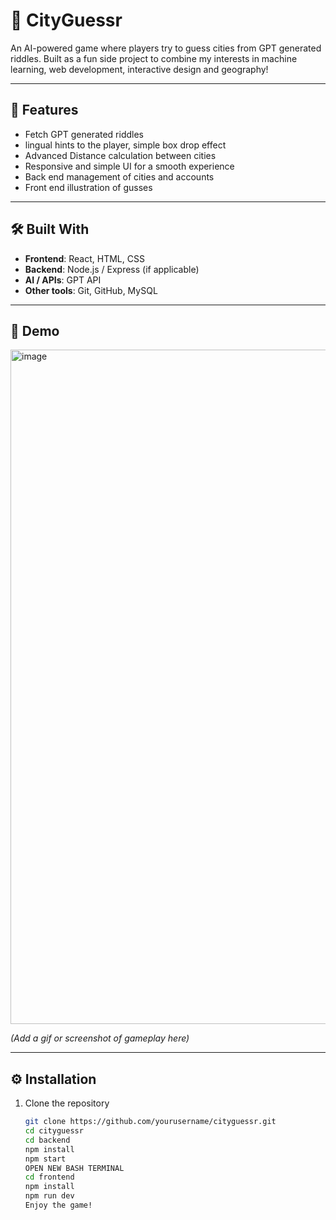 
# 🌆 CityGuessr

An AI-powered game where players try to guess cities from GPT generated riddles. Built as a fun side project to combine my interests in machine learning, web development, interactive design and geography!  

---

## 🚀 Features
- Fetch GPT generated riddles 
- lingual hints to the player, simple box drop effect
- Advanced Distance calculation between cities 
- Responsive and simple UI for a smooth experience
- Back end management of cities and accounts
- Front end illustration of gusses 

---

## 🛠️ Built With
- **Frontend**: React, HTML, CSS
- **Backend**: Node.js / Express (if applicable)
- **AI / APIs**: GPT API
- **Other tools**: Git, GitHub, MySQL

---

## 📸 Demo
 <img width="1795" height="1079" alt="image" src="https://github.com/user-attachments/assets/f53014c0-962a-4ae3-b5c5-eb359f010cdb" />
 
*(Add a gif or screenshot of gameplay here)*

---

## ⚙️ Installation
1. Clone the repository  
   ```bash
   git clone https://github.com/yourusername/cityguessr.git
   cd cityguessr
   cd backend
   npm install
   npm start
   OPEN NEW BASH TERMINAL
   cd frontend
   npm install
   npm run dev
   Enjoy the game!




